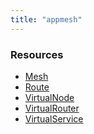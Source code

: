 ```yaml
---
title: "appmesh"
---
```


<!-- WARNING: this file was generated by the Pulumi Terraform Bridge (tfgen) Tool. -->
<!-- Do not edit by hand unless you're certain you know what you are doing! -->

<style>
  table td p { margin-top: 0; margin-bottom: 0; }
</style>

<h3>Resources</h3>
<ul class="api">
    <li><a href="mesh"><span class="symbol resource"></span>Mesh</a></li>
    <li><a href="route"><span class="symbol resource"></span>Route</a></li>
    <li><a href="virtualnode"><span class="symbol resource"></span>VirtualNode</a></li>
    <li><a href="virtualrouter"><span class="symbol resource"></span>VirtualRouter</a></li>
    <li><a href="virtualservice"><span class="symbol resource"></span>VirtualService</a></li>
</ul>

